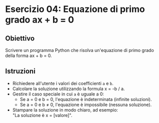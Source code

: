 # Esercizio 04: Equazione di primo grado ax + b = 0

## Obiettivo
Scrivere un programma Python che risolva un'equazione di primo grado della forma ax + b = 0.

## Istruzioni
- Richiedere all'utente i valori dei coefficienti `a` e `b`.
- Calcolare la soluzione utilizzando la formula x = -b / a.
- Gestire il caso speciale in cui `a` è uguale a 0:
  - Se a = 0 e b = 0, l'equazione è indeterminata (infinite soluzioni).
  - Se a = 0 e b ≠ 0, l'equazione è impossibile (nessuna soluzione).
- Stampare la soluzione in modo chiaro, ad esempio:  
  "La soluzione è x = [valore]".
